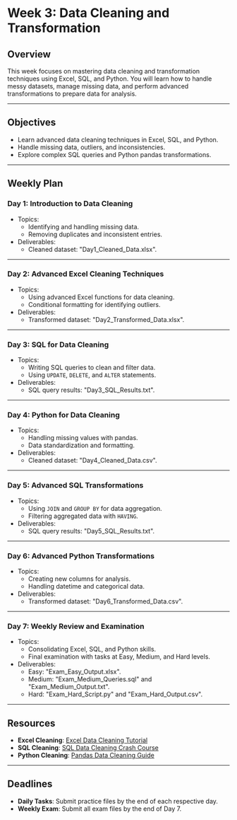 # Week 3: Data Cleaning and Transformation

## Overview
This week focuses on mastering data cleaning and transformation techniques using Excel, SQL, and Python. You will learn how to handle messy datasets, manage missing data, and perform advanced transformations to prepare data for analysis.

---

## Objectives
- Learn advanced data cleaning techniques in Excel, SQL, and Python.
- Handle missing data, outliers, and inconsistencies.
- Explore complex SQL queries and Python pandas transformations.

---

## Weekly Plan
### Day 1: Introduction to Data Cleaning
- Topics:
  - Identifying and handling missing data.
  - Removing duplicates and inconsistent entries.
- Deliverables:
  - Cleaned dataset: "Day1_Cleaned_Data.xlsx".

---

### Day 2: Advanced Excel Cleaning Techniques
- Topics:
  - Using advanced Excel functions for data cleaning.
  - Conditional formatting for identifying outliers.
- Deliverables:
  - Transformed dataset: "Day2_Transformed_Data.xlsx".

---

### Day 3: SQL for Data Cleaning
- Topics:
  - Writing SQL queries to clean and filter data.
  - Using `UPDATE`, `DELETE`, and `ALTER` statements.
- Deliverables:
  - SQL query results: "Day3_SQL_Results.txt".

---

### Day 4: Python for Data Cleaning
- Topics:
  - Handling missing values with pandas.
  - Data standardization and formatting.
- Deliverables:
  - Cleaned dataset: "Day4_Cleaned_Data.csv".

---

### Day 5: Advanced SQL Transformations
- Topics:
  - Using `JOIN` and `GROUP BY` for data aggregation.
  - Filtering aggregated data with `HAVING`.
- Deliverables:
  - SQL query results: "Day5_SQL_Results.txt".

---

### Day 6: Advanced Python Transformations
- Topics:
  - Creating new columns for analysis.
  - Handling datetime and categorical data.
- Deliverables:
  - Transformed dataset: "Day6_Transformed_Data.csv".

---

### Day 7: Weekly Review and Examination
- Topics:
  - Consolidating Excel, SQL, and Python skills.
  - Final examination with tasks at Easy, Medium, and Hard levels.
- Deliverables:
  - Easy: "Exam_Easy_Output.xlsx".
  - Medium: "Exam_Medium_Queries.sql" and "Exam_Medium_Output.txt".
  - Hard: "Exam_Hard_Script.py" and "Exam_Hard_Output.csv".

---

## Resources
- **Excel Cleaning**: [Excel Data Cleaning Tutorial](https://www.youtube.com/results?search_query=excel+data+cleaning)
- **SQL Cleaning**: [SQL Data Cleaning Crash Course](https://www.youtube.com/results?search_query=sql+data+cleaning)
- **Python Cleaning**: [Pandas Data Cleaning Guide](https://www.youtube.com/results?search_query=pandas+data+cleaning)

---

## Deadlines
- **Daily Tasks**: Submit practice files by the end of each respective day.
- **Weekly Exam**: Submit all exam files by the end of Day 7.